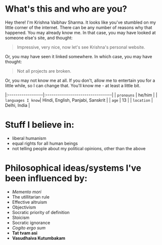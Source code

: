 
# What's this and who are you?
Hey there! I'm Krishna Vaibhav Sharma. It looks like you've stumbled on my little corner of the internet. There can be any number of reasons why that happened. You may already know me. In that case, you may have looked at someone else's site, and thought: 
> Impressive, very nice, now let's see Krishna's personal website.

Or, you may have seen it linked somewhere. In which case, you may have thought:

> Not all  projects are broken.

Or, you may not know me at all. If you don't, allow me to entertain you for a little while, so I can change 
that. You'll know me - at least a little bit. 


|:------------------|:----------------------------------|
| `pronouns`        | he/him                            |
| `languages I know`| Hindi, English, Panjabi, Sanskrit |
| `age`             | 13                                |
| `location`        | Delhi, India                      |


# Stuff I believe in:
- liberal humanism
- equal rights for all human beings
- not telling people about my political opinions, other than the above

# Philosophical ideas/systems I've been influenced by:
- _Memento mori_
- The utillitarian rule
- Effective altruism 
- Objectivism
- Socratic priority of definition
- Stoicism
- Socratic ignorance
- _Cogito ergo sum_
- **Tat tvam asi**
- **Vasudhaiva Kutumbakam**
